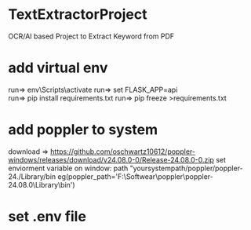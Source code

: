 # TextExtractorProject
OCR/AI based Project to Extract Keyword from PDF

# add virtual env
run=>  env\Scripts\activate
run=> set FLASK_APP=api\
run=> pip install requirements.txt
run=> pip freeze >requirements.txt

# add poppler to system 
download => https://github.com/oschwartz10612/poppler-windows/releases/download/v24.08.0-0/Release-24.08.0-0.zip
set enviorment variable on window: path "yoursystempath/poppler/poppler-24./Library/bin eg(poppler_path='F:\\Softwear\\poppler\\poppler-24.08.0\\Library\\bin')
# set .env file

<!-- 
FLASK_APP=api/
DEBUG=True
SECRET_KEY='500d55fe41591ae537e9bb228455240ba69e88e3cf90210373d6ff4fffeed39f'
JWT_SECRET_KEY='463746400b27f7e11ed2473be3669fe1b9f4d171b024aa6c3c2d7c40c7d7ce52'
poppler_path='F:\\Softwear\\poppler\\poppler-24.08.0\\Library\\bin' 
-->
